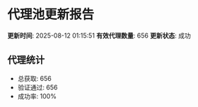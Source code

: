 # 代理池更新报告

**更新时间**: 2025-08-12 01:15:51
**有效代理数量**: 656
**更新状态**:  成功

## 代理统计
- 总获取: 656
- 验证通过: 656
- 成功率: 100%
